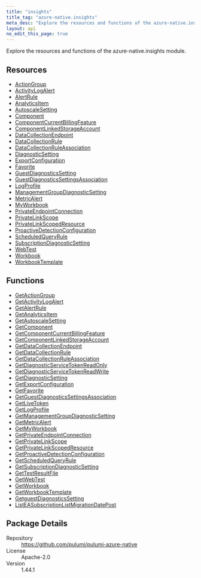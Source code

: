 ```yaml
---
title: "insights"
title_tag: "azure-native.insights"
meta_desc: "Explore the resources and functions of the azure-native.insights module."
layout: api
no_edit_this_page: true
---
```


<!-- WARNING: this file was generated by Pulumi Docs Generator. -->
<!-- Do not edit by hand unless you're certain you know what you are doing! -->

Explore the resources and functions of the azure-native.insights module.

<h2 id="resources">Resources</h2>
<ul class="api">
    <li><a href="actiongroup" title="ActionGroup"><span class="api-symbol api-symbol--resource"></span>ActionGroup</a></li>
    <li><a href="activitylogalert" title="ActivityLogAlert"><span class="api-symbol api-symbol--resource"></span>ActivityLogAlert</a></li>
    <li><a href="alertrule" title="AlertRule"><span class="api-symbol api-symbol--resource"></span>AlertRule</a></li>
    <li><a href="analyticsitem" title="AnalyticsItem"><span class="api-symbol api-symbol--resource"></span>AnalyticsItem</a></li>
    <li><a href="autoscalesetting" title="AutoscaleSetting"><span class="api-symbol api-symbol--resource"></span>AutoscaleSetting</a></li>
    <li><a href="component" title="Component"><span class="api-symbol api-symbol--resource"></span>Component</a></li>
    <li><a href="componentcurrentbillingfeature" title="ComponentCurrentBillingFeature"><span class="api-symbol api-symbol--resource"></span>ComponentCurrentBillingFeature</a></li>
    <li><a href="componentlinkedstorageaccount" title="ComponentLinkedStorageAccount"><span class="api-symbol api-symbol--resource"></span>ComponentLinkedStorageAccount</a></li>
    <li><a href="datacollectionendpoint" title="DataCollectionEndpoint"><span class="api-symbol api-symbol--resource"></span>DataCollectionEndpoint</a></li>
    <li><a href="datacollectionrule" title="DataCollectionRule"><span class="api-symbol api-symbol--resource"></span>DataCollectionRule</a></li>
    <li><a href="datacollectionruleassociation" title="DataCollectionRuleAssociation"><span class="api-symbol api-symbol--resource"></span>DataCollectionRuleAssociation</a></li>
    <li><a href="diagnosticsetting" title="DiagnosticSetting"><span class="api-symbol api-symbol--resource"></span>DiagnosticSetting</a></li>
    <li><a href="exportconfiguration" title="ExportConfiguration"><span class="api-symbol api-symbol--resource"></span>ExportConfiguration</a></li>
    <li><a href="favorite" title="Favorite"><span class="api-symbol api-symbol--resource"></span>Favorite</a></li>
    <li><a href="guestdiagnosticssetting" title="GuestDiagnosticsSetting"><span class="api-symbol api-symbol--resource"></span>GuestDiagnosticsSetting</a></li>
    <li><a href="guestdiagnosticssettingsassociation" title="GuestDiagnosticsSettingsAssociation"><span class="api-symbol api-symbol--resource"></span>GuestDiagnosticsSettingsAssociation</a></li>
    <li><a href="logprofile" title="LogProfile"><span class="api-symbol api-symbol--resource"></span>LogProfile</a></li>
    <li><a href="managementgroupdiagnosticsetting" title="ManagementGroupDiagnosticSetting"><span class="api-symbol api-symbol--resource"></span>ManagementGroupDiagnosticSetting</a></li>
    <li><a href="metricalert" title="MetricAlert"><span class="api-symbol api-symbol--resource"></span>MetricAlert</a></li>
    <li><a href="myworkbook" title="MyWorkbook"><span class="api-symbol api-symbol--resource"></span>MyWorkbook</a></li>
    <li><a href="privateendpointconnection" title="PrivateEndpointConnection"><span class="api-symbol api-symbol--resource"></span>PrivateEndpointConnection</a></li>
    <li><a href="privatelinkscope" title="PrivateLinkScope"><span class="api-symbol api-symbol--resource"></span>PrivateLinkScope</a></li>
    <li><a href="privatelinkscopedresource" title="PrivateLinkScopedResource"><span class="api-symbol api-symbol--resource"></span>PrivateLinkScopedResource</a></li>
    <li><a href="proactivedetectionconfiguration" title="ProactiveDetectionConfiguration"><span class="api-symbol api-symbol--resource"></span>ProactiveDetectionConfiguration</a></li>
    <li><a href="scheduledqueryrule" title="ScheduledQueryRule"><span class="api-symbol api-symbol--resource"></span>ScheduledQueryRule</a></li>
    <li><a href="subscriptiondiagnosticsetting" title="SubscriptionDiagnosticSetting"><span class="api-symbol api-symbol--resource"></span>SubscriptionDiagnosticSetting</a></li>
    <li><a href="webtest" title="WebTest"><span class="api-symbol api-symbol--resource"></span>WebTest</a></li>
    <li><a href="workbook" title="Workbook"><span class="api-symbol api-symbol--resource"></span>Workbook</a></li>
    <li><a href="workbooktemplate" title="WorkbookTemplate"><span class="api-symbol api-symbol--resource"></span>WorkbookTemplate</a></li>
</ul>

<h2 id="functions">Functions</h2>
<ul class="api">
    <li><a href="getactiongroup" title="GetActionGroup"><span class="api-symbol api-symbol--function"></span>GetActionGroup</a></li>
    <li><a href="getactivitylogalert" title="GetActivityLogAlert"><span class="api-symbol api-symbol--function"></span>GetActivityLogAlert</a></li>
    <li><a href="getalertrule" title="GetAlertRule"><span class="api-symbol api-symbol--function"></span>GetAlertRule</a></li>
    <li><a href="getanalyticsitem" title="GetAnalyticsItem"><span class="api-symbol api-symbol--function"></span>GetAnalyticsItem</a></li>
    <li><a href="getautoscalesetting" title="GetAutoscaleSetting"><span class="api-symbol api-symbol--function"></span>GetAutoscaleSetting</a></li>
    <li><a href="getcomponent" title="GetComponent"><span class="api-symbol api-symbol--function"></span>GetComponent</a></li>
    <li><a href="getcomponentcurrentbillingfeature" title="GetComponentCurrentBillingFeature"><span class="api-symbol api-symbol--function"></span>GetComponentCurrentBillingFeature</a></li>
    <li><a href="getcomponentlinkedstorageaccount" title="GetComponentLinkedStorageAccount"><span class="api-symbol api-symbol--function"></span>GetComponentLinkedStorageAccount</a></li>
    <li><a href="getdatacollectionendpoint" title="GetDataCollectionEndpoint"><span class="api-symbol api-symbol--function"></span>GetDataCollectionEndpoint</a></li>
    <li><a href="getdatacollectionrule" title="GetDataCollectionRule"><span class="api-symbol api-symbol--function"></span>GetDataCollectionRule</a></li>
    <li><a href="getdatacollectionruleassociation" title="GetDataCollectionRuleAssociation"><span class="api-symbol api-symbol--function"></span>GetDataCollectionRuleAssociation</a></li>
    <li><a href="getdiagnosticservicetokenreadonly" title="GetDiagnosticServiceTokenReadOnly"><span class="api-symbol api-symbol--function"></span>GetDiagnosticServiceTokenReadOnly</a></li>
    <li><a href="getdiagnosticservicetokenreadwrite" title="GetDiagnosticServiceTokenReadWrite"><span class="api-symbol api-symbol--function"></span>GetDiagnosticServiceTokenReadWrite</a></li>
    <li><a href="getdiagnosticsetting" title="GetDiagnosticSetting"><span class="api-symbol api-symbol--function"></span>GetDiagnosticSetting</a></li>
    <li><a href="getexportconfiguration" title="GetExportConfiguration"><span class="api-symbol api-symbol--function"></span>GetExportConfiguration</a></li>
    <li><a href="getfavorite" title="GetFavorite"><span class="api-symbol api-symbol--function"></span>GetFavorite</a></li>
    <li><a href="getguestdiagnosticssettingsassociation" title="GetGuestDiagnosticsSettingsAssociation"><span class="api-symbol api-symbol--function"></span>GetGuestDiagnosticsSettingsAssociation</a></li>
    <li><a href="getlivetoken" title="GetLiveToken"><span class="api-symbol api-symbol--function"></span>GetLiveToken</a></li>
    <li><a href="getlogprofile" title="GetLogProfile"><span class="api-symbol api-symbol--function"></span>GetLogProfile</a></li>
    <li><a href="getmanagementgroupdiagnosticsetting" title="GetManagementGroupDiagnosticSetting"><span class="api-symbol api-symbol--function"></span>GetManagementGroupDiagnosticSetting</a></li>
    <li><a href="getmetricalert" title="GetMetricAlert"><span class="api-symbol api-symbol--function"></span>GetMetricAlert</a></li>
    <li><a href="getmyworkbook" title="GetMyWorkbook"><span class="api-symbol api-symbol--function"></span>GetMyWorkbook</a></li>
    <li><a href="getprivateendpointconnection" title="GetPrivateEndpointConnection"><span class="api-symbol api-symbol--function"></span>GetPrivateEndpointConnection</a></li>
    <li><a href="getprivatelinkscope" title="GetPrivateLinkScope"><span class="api-symbol api-symbol--function"></span>GetPrivateLinkScope</a></li>
    <li><a href="getprivatelinkscopedresource" title="GetPrivateLinkScopedResource"><span class="api-symbol api-symbol--function"></span>GetPrivateLinkScopedResource</a></li>
    <li><a href="getproactivedetectionconfiguration" title="GetProactiveDetectionConfiguration"><span class="api-symbol api-symbol--function"></span>GetProactiveDetectionConfiguration</a></li>
    <li><a href="getscheduledqueryrule" title="GetScheduledQueryRule"><span class="api-symbol api-symbol--function"></span>GetScheduledQueryRule</a></li>
    <li><a href="getsubscriptiondiagnosticsetting" title="GetSubscriptionDiagnosticSetting"><span class="api-symbol api-symbol--function"></span>GetSubscriptionDiagnosticSetting</a></li>
    <li><a href="gettestresultfile" title="GetTestResultFile"><span class="api-symbol api-symbol--function"></span>GetTestResultFile</a></li>
    <li><a href="getwebtest" title="GetWebTest"><span class="api-symbol api-symbol--function"></span>GetWebTest</a></li>
    <li><a href="getworkbook" title="GetWorkbook"><span class="api-symbol api-symbol--function"></span>GetWorkbook</a></li>
    <li><a href="getworkbooktemplate" title="GetWorkbookTemplate"><span class="api-symbol api-symbol--function"></span>GetWorkbookTemplate</a></li>
    <li><a href="getguestdiagnosticssetting" title="GetguestDiagnosticsSetting"><span class="api-symbol api-symbol--function"></span>GetguestDiagnosticsSetting</a></li>
    <li><a href="listeasubscriptionlistmigrationdatepost" title="ListEASubscriptionListMigrationDatePost"><span class="api-symbol api-symbol--function"></span>ListEASubscriptionListMigrationDatePost</a></li>
</ul>

<h2 id="package-details">Package Details</h2>
<dl class="package-details">
	<dt>Repository</dt>
	<dd><a href="https://github.com/pulumi/pulumi-azure-native">https://github.com/pulumi/pulumi-azure-native</a></dd>
	<dt>License</dt>
	<dd>Apache-2.0</dd>
	<dt>Version</dt>
	<dd>1.44.1</dd>
</dl>

